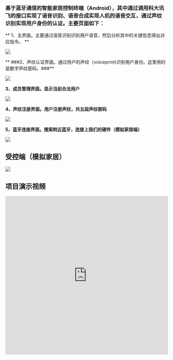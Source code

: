 ### 基于蓝牙通信的智能家居控制终端（Android），其中通过调用科大讯飞的接口实现了语音识别、语音合成实现人机的语音交互，通过声纹识别实现用户身份的认证。主要页面如下： ###




** 1、主界面。主要通过语音识别识别用户语音，然后分析其中的关键信息得出对应指令。 **

![](https://i.imgur.com/cUJzqrt.jpg)



**
###2、声纹认证界面。通过用户的声纹（voiceprint)识别用户身份。这里用的是数字声纹密码。###**

![](https://i.imgur.com/yObHuqZ.jpg)




**3、成员管理界面。显示当前合法用户**

![](https://i.imgur.com/emGTbAd.jpg)




**4、声纹注册界面。用户注册声纹，共五段声纹密码**

![](https://i.imgur.com/EqesCte.jpg)



**5、蓝牙连接界面。搜索附近蓝牙，连接上我们的硬件（模拟家居端）**

![](https://i.imgur.com/SdtAINT.jpg)


##  受控端（模拟家居）  ##

![](https://i.imgur.com/tCtnsRn.jpg)



## 项目演示视频 ##


<iframe width="510" height="498" src="http://player.youku.com/embed/XMzQ4MTExNTI3Ng==' frameborder=0 'allowfullscreenm" frameborder="0" allowfullscreen></iframe>




